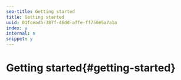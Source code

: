 ```yaml
---
seo-title: Getting started
title: Getting started
uuid: 01fceadb-387f-46dd-affe-ff750e5a7a1a
index: y
internal: n
snippet: y
---
```


# Getting started{#getting-started}

